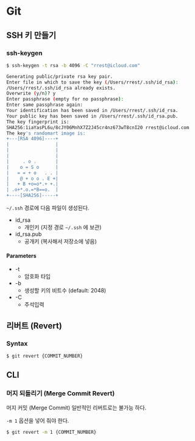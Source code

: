 # Git

## SSH 키 만들기

### ssh-keygen

```bash
$ ssh-keygen -t rsa -b 4096 -C "rrest@icloud.com"

Generating public/private rsa key pair.
Enter file in which to save the key (/Users/rrest/.ssh/id_rsa):
/Users/rrest/.ssh/id_rsa already exists.
Overwrite (y/n)? y
Enter passphrase (empty for no passphrase):
Enter same passphrase again:
Your identification has been saved in /Users/rrest/.ssh/id_rsa.
Your public key has been saved in /Users/rrest/.ssh/id_rsa.pub.
The key fingerprint is:
SHA256:1iaYasPL6u/8cJY06MnhX7Z2J45cr4nz673wT8cnI20 rrest@icloud.com
The key's randomart image is:
+---[RSA 4096]----+
|                 |
|                 |
|                 |
|     . o .       |
|    o = S o      |
|   = = + o   . . |
|    @ + o o . E +|
|   + B +o=o*.+ +.|
| .o+*.o.=*B==o.  |
+----[SHA256]-----+
```

`~/.ssh` 경로에 다음 파일이 생성된다.

* id\_rsa
  * 개인키 \(지정 경로 `~/.ssh` 에 보관\)
* id\_rsa.pub
  * 공개키 \(복사해서 저장소에 넣음\)

#### Parameters

* -t
  * 암호화 타입
* -b
  * 생성할 키의 비트수 \(default: 2048\)
* -C
  * 주석입력

## 리버트 (Revert)

### Syntax

```bash
$ git revert {COMMIT_NUMBER}
```

## CLI

### 머지 되돌리기 (Merge Commit Revert)

머지 커밋 (Merge Commit) 일반적인 리버트로는 불가능 하다.

`-m 1` 옵션을 넣어 줘야 한다.

```bash
$ git revert -m 1 {COMMIT_NUMBER}
```